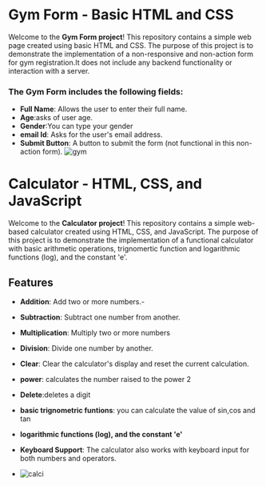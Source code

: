 # Gym Form - Basic HTML and CSS
Welcome to the **Gym Form project**! This repository contains a simple web page created using basic HTML and CSS. The purpose of this project is to demonstrate the implementation of a non-responsive and non-action form for gym registration.It does not include any backend functionality or interaction with a server.

### The Gym Form includes the following fields:

- **Full Name**: Allows the user to enter their full name.
- **Age**:asks of user age.
- **Gender**:You can type your gender
- **email Id**: Asks for the user's email address.
- **Submit Button**: A button to submit the form (not functional in this non-action form).
  ![gym](https://github.com/NiketaSengar/front-end/assets/116871243/c082470e-edb4-43cc-85bd-db766e98b144)




# Calculator - HTML, CSS, and JavaScript
Welcome to the **Calculator project**! This repository contains a simple web-based calculator created using HTML, CSS, and JavaScript. The purpose of this project is to demonstrate the implementation of a functional calculator with basic arithmetic operations, trignomertic function and logarithmic functions (log), and the constant 'e'.

## Features

- **Addition**: Add two or more numbers.-
- **Subtraction**: Subtract one number from another.
- **Multiplication**: Multiply two or more numbers
- **Division**: Divide one number by another.
- **Clear**: Clear the calculator's display and reset the current calculation.
- **power**: calculates the number raised to the power 2
- **Delete**:deletes a digit
- **basic trignometric funtions**: you can calculate the value of sin,cos and tan
- **logarithmic functions (log), and the constant 'e'**
- **Keyboard Support**: The calculator also works with keyboard input for both numbers and operators.

- ![calci](https://github.com/NiketaSengar/front-end/assets/116871243/c7a79dbe-afd0-40a8-b161-0faf251966a1)
